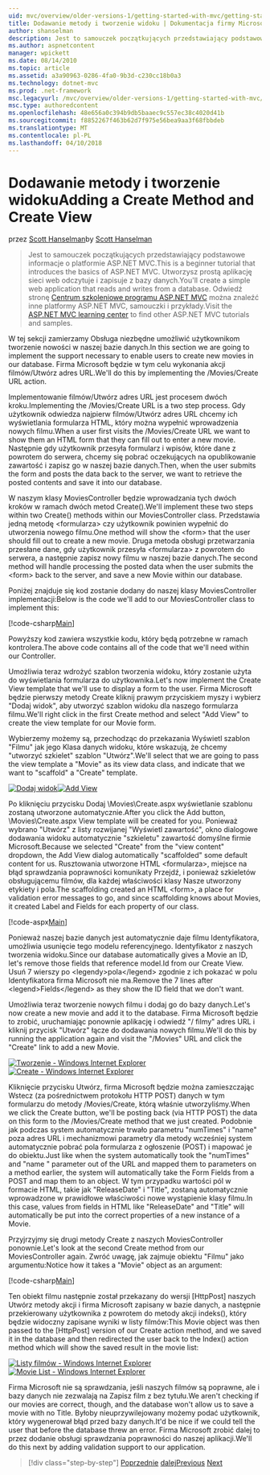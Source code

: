 ```yaml
---
uid: mvc/overview/older-versions-1/getting-started-with-mvc/getting-started-with-mvc-part6
title: Dodawanie metody i tworzenie widoku | Dokumentacja firmy Microsoft
author: shanselman
description: Jest to samouczek początkujących przedstawiający podstawowe informacje o platformie ASP.NET MVC. Utwórz prostą aplikację sieci web odczytuje i zapisuje z bazy danych.
ms.author: aspnetcontent
manager: wpickett
ms.date: 08/14/2010
ms.topic: article
ms.assetid: a3a90963-0286-4fa0-9b3d-c230cc18b0a3
ms.technology: dotnet-mvc
ms.prod: .net-framework
msc.legacyurl: /mvc/overview/older-versions-1/getting-started-with-mvc/getting-started-with-mvc-part6
msc.type: authoredcontent
ms.openlocfilehash: 48e656a0c394b9db5baaec9c557ec38c4020d41b
ms.sourcegitcommit: f8852267f463b62d7f975e56bea9aa3f68fbbdeb
ms.translationtype: MT
ms.contentlocale: pl-PL
ms.lasthandoff: 04/10/2018
---
```

<a name="adding-a-create-method-and-create-view"></a><span data-ttu-id="48982-104">Dodawanie metody i tworzenie widoku</span><span class="sxs-lookup"><span data-stu-id="48982-104">Adding a Create Method and Create View</span></span>
====================
<span data-ttu-id="48982-105">przez [Scott Hanselman](https://github.com/shanselman)</span><span class="sxs-lookup"><span data-stu-id="48982-105">by [Scott Hanselman](https://github.com/shanselman)</span></span>

> <span data-ttu-id="48982-106">Jest to samouczek początkujących przedstawiający podstawowe informacje o platformie ASP.NET MVC.</span><span class="sxs-lookup"><span data-stu-id="48982-106">This is a beginner tutorial that introduces the basics of ASP.NET MVC.</span></span> <span data-ttu-id="48982-107">Utworzysz prostą aplikację sieci web odczytuje i zapisuje z bazy danych.</span><span class="sxs-lookup"><span data-stu-id="48982-107">You'll create a simple web application that reads and writes from a database.</span></span> <span data-ttu-id="48982-108">Odwiedź stronę [Centrum szkoleniowe programu ASP.NET MVC](../../../index.md) można znaleźć inne platformy ASP.NET MVC, samouczki i przykłady.</span><span class="sxs-lookup"><span data-stu-id="48982-108">Visit the [ASP.NET MVC learning center](../../../index.md) to find other ASP.NET MVC tutorials and samples.</span></span>


<span data-ttu-id="48982-109">W tej sekcji zamierzamy Obsługa niezbędne umożliwić użytkownikom tworzenie nowości w naszej bazie danych.</span><span class="sxs-lookup"><span data-stu-id="48982-109">In this section we are going to implement the support necessary to enable users to create new movies in our database.</span></span> <span data-ttu-id="48982-110">Firma Microsoft będzie w tym celu wykonania akcji filmów/Utwórz adres URL.</span><span class="sxs-lookup"><span data-stu-id="48982-110">We'll do this by implementing the /Movies/Create URL action.</span></span>

<span data-ttu-id="48982-111">Implementowanie filmów/Utwórz adres URL jest procesem dwóch kroku.</span><span class="sxs-lookup"><span data-stu-id="48982-111">Implementing the /Movies/Create URL is a two step process.</span></span> <span data-ttu-id="48982-112">Gdy użytkownik odwiedza najpierw filmów/Utwórz adres URL chcemy ich wyświetlania formularza HTML, który można wypełnić wprowadzenia nowych filmu.</span><span class="sxs-lookup"><span data-stu-id="48982-112">When a user first visits the /Movies/Create URL we want to show them an HTML form that they can fill out to enter a new movie.</span></span> <span data-ttu-id="48982-113">Następnie gdy użytkownik przesyła formularz i wpisów, które dane z powrotem do serwera, chcemy się pobrać oczekujących na opublikowanie zawartość i zapisz go w naszej bazie danych.</span><span class="sxs-lookup"><span data-stu-id="48982-113">Then, when the user submits the form and posts the data back to the server, we want to retrieve the posted contents and save it into our database.</span></span>

<span data-ttu-id="48982-114">W naszym klasy MoviesController będzie wprowadzania tych dwóch kroków w ramach dwóch metod Create().</span><span class="sxs-lookup"><span data-stu-id="48982-114">We'll implement these two steps within two Create() methods within our MoviesController class.</span></span> <span data-ttu-id="48982-115">Przedstawia jedną metodę &lt;formularza&gt; czy użytkownik powinien wypełnić do utworzenia nowego filmu.</span><span class="sxs-lookup"><span data-stu-id="48982-115">One method will show the &lt;form&gt; that the user should fill out to create a new movie.</span></span> <span data-ttu-id="48982-116">Druga metoda obsługi przetwarzania przesłane dane, gdy użytkownik przesyła &lt;formularza&gt; z powrotem do serwera, a następnie zapisz nowy filmu w naszej bazie danych.</span><span class="sxs-lookup"><span data-stu-id="48982-116">The second method will handle processing the posted data when the user submits the &lt;form&gt; back to the server, and save a new Movie within our database.</span></span>

<span data-ttu-id="48982-117">Poniżej znajduje się kod zostanie dodany do naszej klasy MoviesController implementacji:</span><span class="sxs-lookup"><span data-stu-id="48982-117">Below is the code we'll add to our MoviesController class to implement this:</span></span>

[!code-csharp[Main](getting-started-with-mvc-part6/samples/sample1.cs)]

<span data-ttu-id="48982-118">Powyższy kod zawiera wszystkie kodu, który będą potrzebne w ramach kontrolera.</span><span class="sxs-lookup"><span data-stu-id="48982-118">The above code contains all of the code that we'll need within our Controller.</span></span>

<span data-ttu-id="48982-119">Umożliwia teraz wdrożyć szablon tworzenia widoku, który zostanie użyta do wyświetlania formularza do użytkownika.</span><span class="sxs-lookup"><span data-stu-id="48982-119">Let's now implement the Create View template that we'll use to display a form to the user.</span></span> <span data-ttu-id="48982-120">Firma Microsoft będzie pierwszy metody Create kliknij prawym przyciskiem myszy i wybierz "Dodaj widok", aby utworzyć szablon widoku dla naszego formularza filmu.</span><span class="sxs-lookup"><span data-stu-id="48982-120">We'll right click in the first Create method and select "Add View" to create the view template for our Movie form.</span></span>

<span data-ttu-id="48982-121">Wybierzemy możemy są, przechodząc do przekazania Wyświetl szablon "Filmu" jak jego Klasa danych widoku, które wskazują, że chcemy "utworzyć szkielet" szablon "Utwórz".</span><span class="sxs-lookup"><span data-stu-id="48982-121">We'll select that we are going to pass the view template a "Movie" as its view data class, and indicate that we want to "scaffold" a "Create" template.</span></span>

<span data-ttu-id="48982-122">[![Dodaj widok](getting-started-with-mvc-part6/_static/image2.png)](getting-started-with-mvc-part6/_static/image1.png)</span><span class="sxs-lookup"><span data-stu-id="48982-122">[![Add View](getting-started-with-mvc-part6/_static/image2.png)](getting-started-with-mvc-part6/_static/image1.png)</span></span>

<span data-ttu-id="48982-123">Po kliknięciu przycisku Dodaj \Movies\Create.aspx wyświetlanie szablonu zostaną utworzone automatycznie.</span><span class="sxs-lookup"><span data-stu-id="48982-123">After you click the Add button, \Movies\Create.aspx View template will be created for you.</span></span> <span data-ttu-id="48982-124">Ponieważ wybrano "Utwórz" z listy rozwijanej "Wyświetl zawartość", okno dialogowe dodawania widoku automatycznie "szkieletu" zawartość domyślne firmie Microsoft.</span><span class="sxs-lookup"><span data-stu-id="48982-124">Because we selected "Create" from the "view content" dropdown, the Add View dialog automatically "scaffolded" some default content for us.</span></span> <span data-ttu-id="48982-125">Rusztowania utworzone HTML &lt;formularza&gt;, miejsce na błąd sprawdzania poprawności komunikaty Przejdź, i ponieważ szkieletów obsługującemu filmów, dla każdej właściwości klasy Nasze utworzony etykiety i pola.</span><span class="sxs-lookup"><span data-stu-id="48982-125">The scaffolding created an HTML &lt;form&gt;, a place for validation error messages to go, and since scaffolding knows about Movies, it created Label and Fields for each property of our class.</span></span>

[!code-aspx[Main](getting-started-with-mvc-part6/samples/sample2.aspx)]

<span data-ttu-id="48982-126">Ponieważ naszej bazie danych jest automatycznie daje filmu Identyfikatora, umożliwia usunięcie tego modelu referencyjnego. Identyfikator z naszych tworzenia widoku.</span><span class="sxs-lookup"><span data-stu-id="48982-126">Since our database automatically gives a Movie an ID, let's remove those fields that reference model.Id from our Create View.</span></span> <span data-ttu-id="48982-127">Usuń 7 wierszy po &lt;legendy&gt;pola&lt;/legend&gt; zgodnie z ich pokazać w polu Identyfikatora firma Microsoft nie ma.</span><span class="sxs-lookup"><span data-stu-id="48982-127">Remove the 7 lines after &lt;legend&gt;Fields&lt;/legend&gt; as they show the ID field that we don't want.</span></span>

<span data-ttu-id="48982-128">Umożliwia teraz tworzenie nowych filmu i dodaj go do bazy danych.</span><span class="sxs-lookup"><span data-stu-id="48982-128">Let's now create a new movie and add it to the database.</span></span> <span data-ttu-id="48982-129">Firma Microsoft będzie to zrobić, uruchamiając ponownie aplikację i odwiedź "/ filmy" adres URL i kliknij przycisk "Utwórz" łącze do dodawania nowych filmu.</span><span class="sxs-lookup"><span data-stu-id="48982-129">We'll do this by running the application again and visit the "/Movies" URL and click the "Create" link to add a new Movie.</span></span>

<span data-ttu-id="48982-130">[![Tworzenie - Windows Internet Explorer](getting-started-with-mvc-part6/_static/image4.png)](getting-started-with-mvc-part6/_static/image3.png)</span><span class="sxs-lookup"><span data-stu-id="48982-130">[![Create - Windows Internet Explorer](getting-started-with-mvc-part6/_static/image4.png)](getting-started-with-mvc-part6/_static/image3.png)</span></span>

<span data-ttu-id="48982-131">Kliknięcie przycisku Utwórz, firma Microsoft będzie można zamieszczając Wstecz (za pośrednictwem protokołu HTTP POST) danych w tym formularzu do metody /Movies/Create, którą właśnie utworzyliśmy.</span><span class="sxs-lookup"><span data-stu-id="48982-131">When we click the Create button, we'll be posting back (via HTTP POST) the data on this form to the /Movies/Create method that we just created.</span></span> <span data-ttu-id="48982-132">Podobnie jak podczas system automatycznie trwało parametru "numTimes" i "name" poza adres URL i mechanizmowi parametry dla metody wcześniej system automatycznie pobrać pola formularza z ogłoszenie (POST) i mapować je do obiektu.</span><span class="sxs-lookup"><span data-stu-id="48982-132">Just like when the system automatically took the "numTimes" and "name " parameter out of the URL and mapped them to parameters on a method earlier, the system will automatically take the Form Fields from a POST and map them to an object.</span></span> <span data-ttu-id="48982-133">W tym przypadku wartości pól w formacie HTML, takie jak "ReleaseDate" i "Title", zostaną automatycznie wprowadzone w prawidłowe właściwości nowe wystąpienie klasy filmu.</span><span class="sxs-lookup"><span data-stu-id="48982-133">In this case, values from fields in HTML like "ReleaseDate" and "Title" will automatically be put into the correct properties of a new instance of a Movie.</span></span>

<span data-ttu-id="48982-134">Przyjrzyjmy się drugi metody Create z naszych MoviesController ponownie.</span><span class="sxs-lookup"><span data-stu-id="48982-134">Let's look at the second Create method from our MoviesController again.</span></span> <span data-ttu-id="48982-135">Zwróć uwagę, jak zajmuje obiektu "Filmu" jako argumentu:</span><span class="sxs-lookup"><span data-stu-id="48982-135">Notice how it takes a "Movie" object as an argument:</span></span>

[!code-csharp[Main](getting-started-with-mvc-part6/samples/sample3.cs)]

<span data-ttu-id="48982-136">Ten obiekt filmu następnie został przekazany do wersji [HttpPost] naszych Utwórz metody akcji i firma Microsoft zapisany w bazie danych, a następnie przekierowany użytkownika z powrotem do metody akcji indeks(), który będzie widoczny zapisane wyniki w listy filmów:</span><span class="sxs-lookup"><span data-stu-id="48982-136">This Movie object was then passed to the [HttpPost] version of our Create action method, and we saved it in the database and then redirected the user back to the Index() action method which will show the saved result in the movie list:</span></span>

<span data-ttu-id="48982-137">[![Listy filmów - Windows Internet Explorer](getting-started-with-mvc-part6/_static/image6.png)](getting-started-with-mvc-part6/_static/image5.png)</span><span class="sxs-lookup"><span data-stu-id="48982-137">[![Movie List - Windows Internet Explorer](getting-started-with-mvc-part6/_static/image6.png)](getting-started-with-mvc-part6/_static/image5.png)</span></span>

<span data-ttu-id="48982-138">Firma Microsoft nie są sprawdzania, jeśli naszych filmów są poprawne, ale i bazy danych nie zezwalają na Zapisz film z bez tytułu.</span><span class="sxs-lookup"><span data-stu-id="48982-138">We aren't checking if our movies are correct, though, and the database won't allow us to save a movie with no Title.</span></span> <span data-ttu-id="48982-139">Byłoby nieuprzywilejowany możemy podać użytkownik, który wygenerował błąd przed bazy danych.</span><span class="sxs-lookup"><span data-stu-id="48982-139">It'd be nice if we could tell the user that before the database threw an error.</span></span> <span data-ttu-id="48982-140">Firma Microsoft zrobić dalej to przez dodanie obsługi sprawdzania poprawności do naszej aplikacji.</span><span class="sxs-lookup"><span data-stu-id="48982-140">We'll do this next by adding validation support to our application.</span></span>

> [!div class="step-by-step"]
> <span data-ttu-id="48982-141">[Poprzednie](getting-started-with-mvc-part5.md)
> [dalej](getting-started-with-mvc-part7.md)</span><span class="sxs-lookup"><span data-stu-id="48982-141">[Previous](getting-started-with-mvc-part5.md)
[Next](getting-started-with-mvc-part7.md)</span></span>
